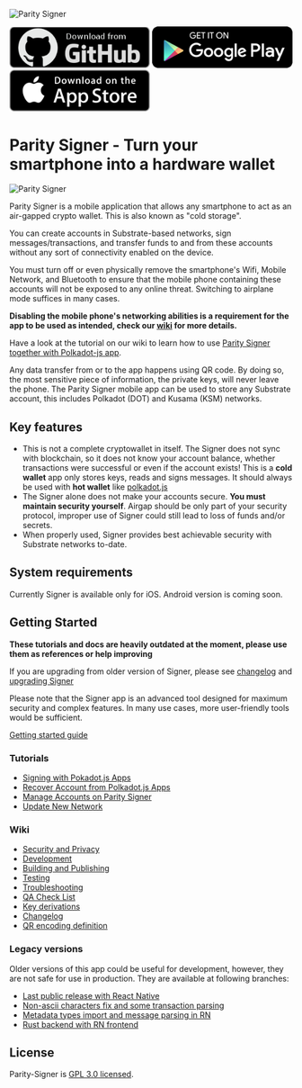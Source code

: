 ![Parity Signer](https://wiki.parity.io/images/logo-parity-signer.jpg)

[<img src="./res/github-badge.png" width="250"/>](https://github.com/paritytech/parity-signer/releases/)
[<img src="./res/google-play-badge.png" width="250"/>](https://play.google.com/store/apps/details?id=io.parity.signer)
[<img src="./res/app-store-badge.png" width="250"/>](https://itunes.apple.com/us/app/parity-signer/id1218174838)

# Parity Signer - Turn your smartphone into a hardware wallet

![Parity Signer](./docs/tutorials/images/logo-parity-signer.jpg)

Parity Signer is a mobile application that allows any smartphone to act as an air-gapped crypto wallet. This is also known as "cold storage".

You can create accounts in Substrate-based networks, sign messages/transactions, and transfer funds to and from these accounts without any sort of connectivity enabled on the device.

You must turn off or even physically remove the smartphone's Wifi, Mobile Network, and Bluetooth to ensure that the mobile phone containing these accounts will not be exposed to any online threat. Switching to airplane mode suffices in many cases.

**Disabling the mobile phone's networking abilities is a requirement for the app to be used as intended, check our [wiki](./docs/wiki/Security-And-Privacy.md) for more details.**

Have a look at the tutorial on our wiki to learn how to use [Parity Signer together with Polkadot-js app](./docs/tutorials/Kusama-tutorial.md).

Any data transfer from or to the app happens using QR code. By doing so, the most sensitive piece of information, the private keys, will never leave the phone. The Parity Signer mobile app can be used to store any Substrate account, this includes Polkadot (DOT) and Kusama (KSM) networks.

## Key features

- This is not a complete cryptowallet in itself. The Signer does not sync with blockchain, so it does not know your account balance, whether transactions were successful or even if the account exists! This is a **cold wallet** app only stores keys, reads and signs messages. It should always be used with **hot wallet** like [polkadot.js](https://polkadot.js.org/apps)
- The Signer alone does not make your accounts secure. **You must maintain security yourself**. Airgap should be only part of your security protocol, improper use of Signer could still lead to loss of funds and/or secrets.
- When properly used, Signer provides best achievable security with Substrate networks to-date.

## System requirements

Currently Signer is available only for iOS. Android version is coming soon.

## Getting Started

**These tutorials and docs are heavily outdated at the moment, please use them as references or help improving**

If you are upgrading from older version of Signer, please see [changelog](./docs/wiki/Changelog.md) and [upgrading Signer](./docs/wiki/Upgrading.md)

Please note that the Signer app is an advanced tool designed for maximum security and complex features. In many use cases, more user-friendly tools would be sufficient.

[Getting started guide](./docs/tutorials/Start.md)

### Tutorials

- [Signing with Pokadot.js Apps](./docs/tutorials/Kusama-tutorial.md)
- [Recover Account from Polkadot.js Apps](./docs/tutorials/Recover-Account-Polkadotjs.md)
- [Manage Accounts on Parity Signer](./docs/tutorials/Hierarchical-Deterministic-Key-Derivation.md)
- [Update New Network](./docs/tutorials/New-Network.md)

### Wiki

- [Security and Privacy](./docs/wiki/Security-And-Privacy.md)
- [Development](./docs/wiki/Development.md)
- [Building and Publishing](./docs/wiki/Building-And-Publishing.md)
- [Testing](./docs/wiki/Test.md)
- [Troubleshooting](./docs/wiki/Troubleshooting.md)
- [QA Check List](./docs/wiki/QA.md)
- [Key derivations](https://substrate.dev/docs/en/knowledgebase/integrate/subkey)
- [Changelog](./docs/wiki/Changelog.md)
- [QR encoding definition](https://github.com/maciejhirsz/uos)

### Legacy versions

Older versions of this app could be useful for development, however, they are not safe for use in production. They are available at following branches:

- [Last public release with React Native](https://github.com/paritytech/parity-signer/tree/legacy-4.5.3)
- [Non-ascii characters fix and some transaction parsing](https://github.com/paritytech/parity-signer/tree/legacy-4.6.2)
- [Metadata types import and message parsing in RN](https://github.com/paritytech/parity-signer/tree/legacy-metadataRN)
- [Rust backend with RN frontend](https://github.com/paritytech/parity-signer/tree/legacy-rust)

## License

Parity-Signer is [GPL 3.0 licensed](LICENSE).
